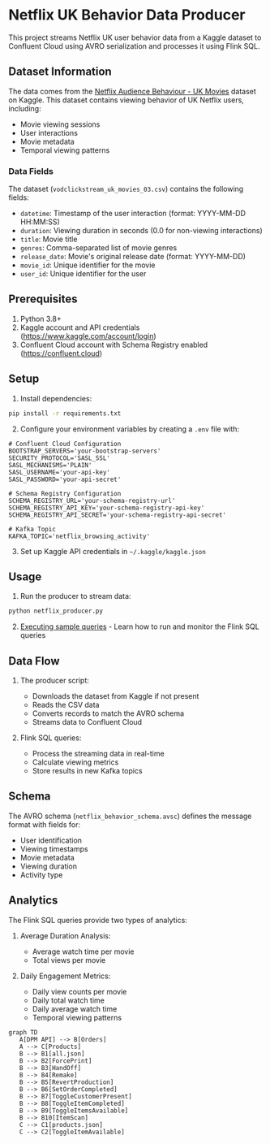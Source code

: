# Netflix UK Behavior Data Producer

This project streams Netflix UK user behavior data from a Kaggle dataset to Confluent Cloud using AVRO serialization and processes it using Flink SQL.

## Dataset Information

The data comes from the [Netflix Audience Behaviour - UK Movies](https://www.kaggle.com/datasets/vodclickstream/netflix-audience-behaviour-uk-movies) dataset on Kaggle. This dataset contains viewing behavior of UK Netflix users, including:

- Movie viewing sessions
- User interactions
- Movie metadata
- Temporal viewing patterns

### Data Fields

The dataset (`vodclickstream_uk_movies_03.csv`) contains the following fields:

- `datetime`: Timestamp of the user interaction (format: YYYY-MM-DD HH:MM:SS)
- `duration`: Viewing duration in seconds (0.0 for non-viewing interactions)
- `title`: Movie title
- `genres`: Comma-separated list of movie genres
- `release_date`: Movie's original release date (format: YYYY-MM-DD)
- `movie_id`: Unique identifier for the movie
- `user_id`: Unique identifier for the user

## Prerequisites

1. Python 3.8+
2. Kaggle account and API credentials (https://www.kaggle.com/account/login)
3. Confluent Cloud account with Schema Registry enabled (https://confluent.cloud)

## Setup

1. Install dependencies:
```bash
pip install -r requirements.txt
```

2. Configure your environment variables by creating a `.env` file with:
```
# Confluent Cloud Configuration
BOOTSTRAP_SERVERS='your-bootstrap-servers'
SECURITY_PROTOCOL='SASL_SSL'
SASL_MECHANISMS='PLAIN'
SASL_USERNAME='your-api-key'
SASL_PASSWORD='your-api-secret'

# Schema Registry Configuration
SCHEMA_REGISTRY_URL='your-schema-registry-url'
SCHEMA_REGISTRY_API_KEY='your-schema-registry-api-key'
SCHEMA_REGISTRY_API_SECRET='your-schema-registry-api-secret'

# Kafka Topic
KAFKA_TOPIC='netflix_browsing_activity'
```

3. Set up Kaggle API credentials in `~/.kaggle/kaggle.json`

## Usage

1. Run the producer to stream data:
```bash
python netflix_producer.py
```

2. [Executing sample queries](sample_queries/executing-sample-queries.md) - Learn how to run and monitor the Flink SQL queries

## Data Flow

1. The producer script:
   - Downloads the dataset from Kaggle if not present
   - Reads the CSV data
   - Converts records to match the AVRO schema
   - Streams data to Confluent Cloud

2. Flink SQL queries:
   - Process the streaming data in real-time
   - Calculate viewing metrics
   - Store results in new Kafka topics

## Schema

The AVRO schema (`netflix_behavior_schema.avsc`) defines the message format with fields for:
- User identification
- Viewing timestamps
- Movie metadata
- Viewing duration
- Activity type

## Analytics

The Flink SQL queries provide two types of analytics:

1. Average Duration Analysis:
   - Average watch time per movie
   - Total views per movie

2. Daily Engagement Metrics:
   - Daily view counts per movie
   - Daily total watch time
   - Daily average watch time
   - Temporal viewing patterns
  
```
graph TD
   A[DPM API] --> B[Orders]
   A --> C[Products]
   B --> B1[all.json]
   B --> B2[ForcePrint]
   B --> B3[HandOff]
   B --> B4[Remake]
   B --> B5[RevertProduction]
   B --> B6[SetOrderCompleted]
   B --> B7[ToggleCustomerPresent]
   B --> B8[ToggleItemCompleted]
   B --> B9[ToggleItemsAvailable]
   B --> B10[ItemScan]
   C --> C1[products.json]
   C --> C2[ToggleItemAvailable]
```
